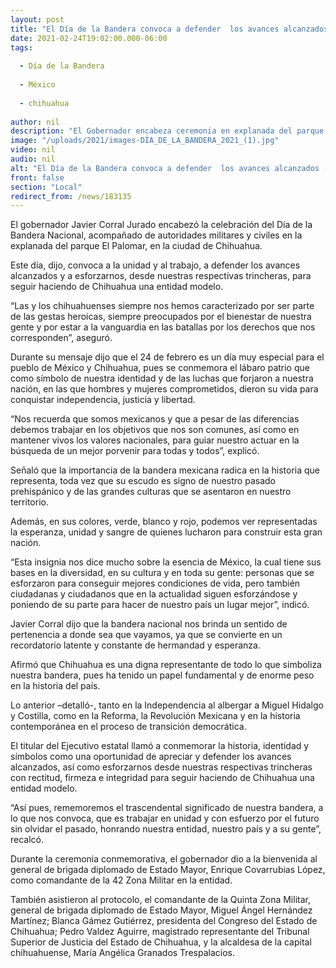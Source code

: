 ```yaml
---
layout: post
title: "El Día de la Bandera convoca a defender  los avances alcanzados -  Javier Corral"
date: 2021-02-24T19:02:00.000-06:00
tags:
  
  - Día de la Bandera
  
  - México
  
  - chihuahua
  
author: nil
description: "El Gobernador encabeza ceremonia en explanada del parque El Palomar acompañado de autoridades militares y civiles"
image: "/uploads/2021/images-DÍA_DE_LA_BANDERA_2021_(1).jpg"
video: nil
audio: nil
alt: "El Día de la Bandera convoca a defender  los avances alcanzados -  Javier Corral"
front: false
section: "Local"
redirect_from: /news/183135
---
```


El gobernador Javier Corral Jurado encabezó la celebración del Día de la Bandera Nacional, acompañado de autoridades militares y civiles en la explanada del parque El Palomar, en la ciudad de Chihuahua.

Este día, dijo, convoca a la unidad y al trabajo, a defender los avances alcanzados y a esforzarnos, desde nuestras respectivas trincheras, para seguir haciendo de Chihuahua una entidad modelo.

“Las y los chihuahuenses siempre nos hemos caracterizado por ser parte de las gestas heroicas, siempre preocupados por el bienestar de nuestra gente y por estar a la vanguardia en las batallas por los derechos que nos corresponden”, aseguró.

Durante su mensaje dijo que el 24 de febrero es un día muy especial para el pueblo de México y Chihuahua, pues se conmemora el lábaro patrio que como símbolo de nuestra identidad y de las luchas que forjaron a nuestra nación, en las que hombres y mujeres comprometidos, dieron su vida para conquistar independencia, justicia y libertad.

“Nos recuerda que somos mexicanos y que a pesar de las diferencias debemos trabajar en los objetivos que nos son comunes, así como en mantener vivos los valores nacionales, para guiar nuestro actuar en la búsqueda de un mejor porvenir para todas y todos”, explicó.

Señaló que la importancia de la bandera mexicana radica en la historia que representa, toda vez que su escudo es signo de nuestro pasado prehispánico y de las grandes culturas que se asentaron en nuestro territorio.

Además, en sus colores, verde, blanco y rojo, podemos ver representadas la esperanza, unidad y sangre de quienes lucharon para construir esta gran nación.

“Esta insignia nos dice mucho sobre la esencia de México, la cual tiene sus bases en la diversidad, en su cultura y en toda su gente: personas que se esforzaron para conseguir mejores condiciones de vida, pero también ciudadanas y ciudadanos que en la actualidad siguen esforzándose y poniendo de su parte para hacer de nuestro país un lugar mejor”, indicó.

Javier Corral dijo que la bandera nacional nos brinda un sentido de pertenencia a donde sea que vayamos, ya que se convierte en un recordatorio latente y constante de hermandad y esperanza.

Afirmó que Chihuahua es una digna representante de todo lo que simboliza nuestra bandera, pues ha tenido un papel fundamental y de enorme peso en la historia del país.

Lo anterior –detalló-, tanto en la Independencia al albergar a Miguel Hidalgo y Costilla, como en la Reforma, la Revolución Mexicana y en la historia contemporánea en el proceso de transición democrática.

El titular del Ejecutivo estatal llamó a conmemorar la historia, identidad y símbolos como una oportunidad de apreciar y defender los avances alcanzados, así como esforzarnos desde nuestras respectivas trincheras con rectitud, firmeza e integridad para seguir haciendo de Chihuahua una entidad modelo.

“Así pues, rememoremos el trascendental significado de nuestra bandera, a lo que nos convoca, que es trabajar en unidad y con esfuerzo por el futuro sin olvidar el pasado, honrando nuestra entidad, nuestro país y a su gente”, recalcó.

Durante la ceremonia conmemorativa, el gobernador dio a la bienvenida al general de brigada diplomado de Estado Mayor, Enrique Covarrubias López, como comandante de la 42 Zona Militar en la entidad.

También asistieron al protocolo, el comandante de la Quinta Zona Militar, general de brigada diplomado de Estado Mayor, Miguel Ángel Hernández Martínez; Blanca Gámez Gutiérrez, presidenta del Congreso del Estado de Chihuahua; Pedro Valdez Aguirre, magistrado representante del Tribunal Superior de Justicia del Estado de Chihuahua, y la alcaldesa de la capital chihuahuense, María Angélica Granados Trespalacios.